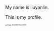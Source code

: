My name is liuyanlin.

This is my profile.

<img src="C:\Users\32917\AppData\Roaming\Typora\typora-user-images\image-20220607162224931.png" alt="image-20220607162224931" style="zoom: 33%;" />